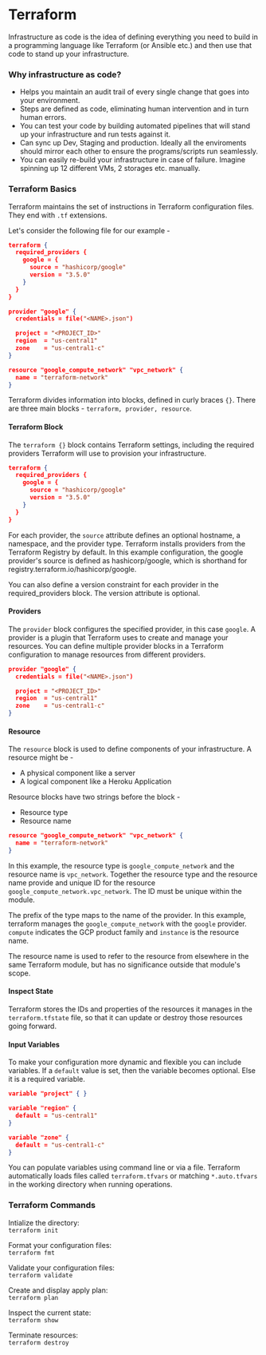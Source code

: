 # Terraform

Infrastructure as code is the idea of defining everything you need to build in a programming language like Terraform (or Ansible etc.) and then use that code to stand up your infrastructure.

### Why infrastructure as code?
-  Helps you maintain an audit trail of every single change that goes into your environment.
-  Steps are defined as code, eliminating human intervention and in turn human errors.
-  You can test your code by building automated pipelines that will stand up your infrastructure and run tests against it.
-  Can sync up Dev, Staging and production. Ideally all the enviroments should mirror each other to ensure the programs/scripts run seamlessly.
-  You can easily re-build your infrastructure in case of failure. Imagine spinning up 12 different VMs, 2 storages etc. manually.


### Terraform Basics

Terraform maintains the set of instructions in Terraform configuration files. They end with `.tf` extensions.

Let's consider the following file for our example - 

```json
terraform {
  required_providers {
    google = {
      source = "hashicorp/google"
      version = "3.5.0"
    }
  }
}

provider "google" {
  credentials = file("<NAME>.json")

  project = "<PROJECT_ID>"
  region  = "us-central1"
  zone    = "us-central1-c"
}

resource "google_compute_network" "vpc_network" {
  name = "terraform-network"
}

```

Terraform divides information into blocks, defined in curly braces `{}`. There are three main blocks - `terraform, provider, resource`.

#### Terraform Block

The `terraform {}` block contains Terraform settings, including the required providers Terraform will use to provision your infrastructure.

```json
terraform {
  required_providers {
    google = {
      source = "hashicorp/google"
      version = "3.5.0"
    }
  }
}
```

For each provider, the `source` attribute defines an optional hostname, a namespace, and the provider type. Terraform installs providers from the Terraform Registry by default. In this example configuration, the google provider's source is defined as hashicorp/google, which is shorthand for registry.terraform.io/hashicorp/google.

You can also define a version constraint for each provider in the required_providers block. The version attribute is optional.

#### Providers

The `provider` block configures the specified provider, in this case `google`. A provider is a plugin that Terraform uses to create and manage your resources. You can define multiple provider blocks in a Terraform configuration to manage resources from different providers.

```json
provider "google" {
  credentials = file("<NAME>.json")

  project = "<PROJECT_ID>"
  region  = "us-central1"
  zone    = "us-central1-c"
}
```


#### Resource

The `resource` block is used to define components of your infrastructure. A resource might be -  
- A physical component like a server
- A logical component like a Heroku Application

Resource blocks have two strings before the block -  
-   Resource type
-   Resource name

```json
resource "google_compute_network" "vpc_network" {
  name = "terraform-network"
}
```
In this example, the resource type is `google_compute_network` and the resource name is `vpc_network`. Together the resource type and the resource name provide and unique ID for the resource `google_compute_network.vpc_network`. The ID must be unique within the module.

The prefix of the type maps to the name of the provider. In this example, terraform manages the `google_compute_network` with the `google` provider.
`compute` indicates the GCP product family and `instance` is the resource name. 

The resource name is used to refer to the resource from elsewhere in the same Terraform module, but has no significance outside that module's scope.

#### Inspect State
Terraform stores the IDs and properties of the resources it manages in the `terraform.tfstate` file, so that it can update or destroy those resources going forward.


#### Input Variables

To make your configuration more dynamic and flexible you can include variables. If a `default` value is set, then the variable becomes optional. Else it is a required variable. 

```json
variable "project" { }

variable "region" {
  default = "us-central1"
}

variable "zone" {
  default = "us-central1-c"
}

```

You can populate variables using command line or via a file. Terraform automatically loads files called `terraform.tfvars` or matching `*.auto.tfvars` in the working directory when running operations.

### Terraform Commands

Intialize the directory:  
`terraform init`

Format your configuration files:  
`terraform fmt` 

Validate your configuration files:  
`terraform validate`

Create and display apply plan:  
`terraform plan`

Inspect the current state:  
`terraform show`

Terminate resources:  
`terraform destroy`